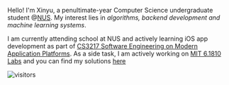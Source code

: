 Hello! I'm Xinyu, a penultimate-year Computer Science undergraduate student @[NUS](https://www.comp.nus.edu.sg/). My interest lies in *algorithms, backend development and machine learning systems*.

I am currently attending school at NUS and actively learning iOS app development as part of [CS3217 Software Engineering on Modern Application Platforms](https://nusmods.com/courses/CS3217/software-engineering-on-modern-application-platforms). As a side task, I am actively working on [MIT 6.1810 Labs](https://pdos.csail.mit.edu/6.S081/2023/schedule.html) and you can find my solutions [here](https://github.com/Echomo-Xinyu/xv6-2023-mit-labs/)



![visitors](https://visitor-badge.laobi.icu/badge?page_id=Echomo-Xinyu)
